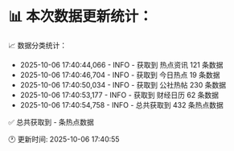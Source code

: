 📊 本次数据更新统计：
==========================

📈 数据分类统计：
- 2025-10-06 17:40:44,066 - INFO - 获取到 热点资讯 121 条数据
- 2025-10-06 17:40:46,704 - INFO - 获取到 今日热点 19 条数据
- 2025-10-06 17:40:50,034 - INFO - 获取到 公社热帖 230 条数据
- 2025-10-06 17:40:53,177 - INFO - 获取到 财经日历 62 条数据
- 2025-10-06 17:40:54,758 - INFO - 总共获取到 432 条热点数据

✅ 总共获取到 - 条热点数据

🕐 更新时间: 2025-10-06 17:40:55

